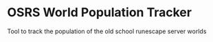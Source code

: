 # OSRS World Population Tracker
Tool to track the population of the old school runescape server worlds

